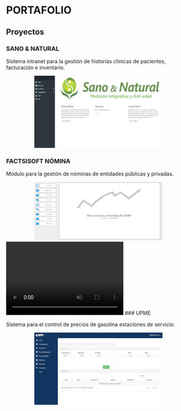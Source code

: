 # PORTAFOLIO

## Proyectos

### SANO & NATURAL

Sistema intranet para la gestión de historías clinicas de pacientes, facturación e inventario.

<center><img src="img/sanoynatural.jpg" alt="Sano & Natural" /></center>

### FACTSISOFT NÓMINA

Módulo para la gestión de nóminas de entidades públicas y privadas.

<center><img src="img/factsisoft.jpg" alt="FACTSISOFT Nómina" /></center>
<video src="video.mp4" width="320" height="200" controls preload></video>
### UPME

Sistema para el control de precios de gasolina estaciones de servicio.

<center><img src="img/upme.jpg" alt="UPME" /></center>

